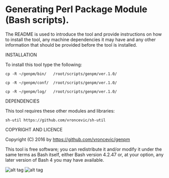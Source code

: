 Generating Perl Package Module (Bash scripts).
================================================================================

The README is used to introduce the tool and provide instructions on
how to install the tool, any machine dependencies it may have and any
other information that should be provided before the tool is installed.

INSTALLATION

To install this tool type the following:

	cp -R ~/genpm/bin/   /root/scripts/genpm/ver.1.0/

	cp -R ~/genpm/conf/  /root/scripts/genpm/ver.1.0/

	cp -R ~/genpm/log/   /root/scripts/genpm/ver.1.0/


DEPENDENCIES

This tool requires these other modules and libraries:

	sh-util https://github.com/vroncevic/sh-util

COPYRIGHT AND LICENCE

Copyright (C) 2016 by https://github.com/vroncevic/genpm

This tool is free software; you can redistribute it and/or modify
it under the same terms as Bash itself, either Bash version 4.2.47 or,
at your option, any later version of Bash 4 you may have available.

![alt tag](https://raw.githubusercontent.com/vroncevic/genpm/master/bash_logo.png)
![alt tag](https://raw.githubusercontent.com/vroncevic/genpm/master/linux_logo.jpg)

